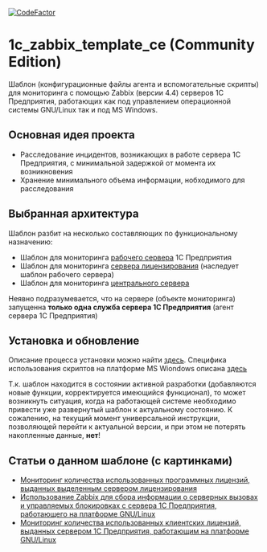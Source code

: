 [![CodeFactor](https://www.codefactor.io/repository/github/slothfk/1c_zabbix_template_ce/badge)](https://www.codefactor.io/repository/github/slothfk/1c_zabbix_template_ce)

# 1c_zabbix_template_ce (Community Edition)
Шаблон (конфигурационные файлы агента и вспомогательные скрипты) для мониторинга с помощью Zabbix (версии 4.4) серверов 1С Предприятия, работающих как под управлением операционной системы GNU/Linux так и под MS Windows.

## Основная идея проекта
* Расследование инцидентов, возникающих в работе сервера 1С Предприятия, с минимальной задержкой от момента их возникновения
* Хранение минимального объема информации, нобходимого для расследования

## Выбранная архитектура
Шаблон разбит на несколько составляющих по функциональному назначению:
* Шаблон для мониторинга [рабочего сервера](./docs/work_server.md) 1С Предприятия
* Шаблон для мониторинга [сервера лицензирования](./docs/license_server.md) (наследует шаблон рабочего сервера)
* Шаблон для мониторинга [центрального сервера](./docs/central_server.md)

Неявно подразумевается, что на сервере (объекте мониторинга) запущенна **только одна служба сервера 1С Предприятия** (агент сервера 1С Предприятия)

## Установка и обновление
Описание процесса установки можно найти [здесь](./docs/install.md). Специфика использования скриптов на платформе MS Wiondows описана [здесь](./docs/windows.md)

Т.к. шаблон находится в состоянии активной разработки (добавляются новые функции, корректируется имеющийся функционал), то может возникнуть ситуация, когда на работающей системе необходимо привести уже развернутый шаблон к актуальному состоянию. К сожалению, на текущий момент универсальной инструкции, позволяющей перейти к актуальной версии, и при этом не потерять накопленные данные, **нет**!

## Статьи о данном шаблоне (с картинками)
* [Мониторинг количества использованных программных лицензий, выданных выделенным сервером лицензирования](https://infostart.ru/public/1157013/)
* [Использование Zabbix для сбора информации о серверных вызовах и управляемых блокировках с сервера 1С Предприятия, работающего на платформе GNU/Linux](https://infostart.ru/public/1120500/)
* [Мониторинг количества использованных клиентских лицензий, выданных сервером 1С Предприятия, работающим на платформе GNU/Linux](https://infostart.ru/public/1114020/)
